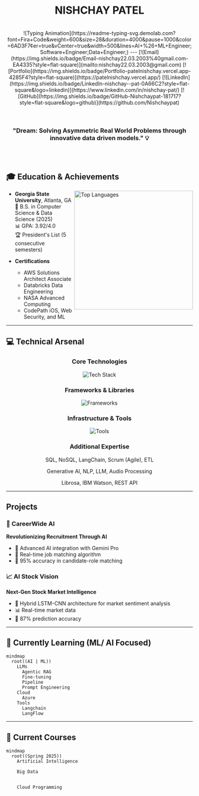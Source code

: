 <div align="center">
  
  # NISHCHAY PATEL
  <br/>
![Typing Animation](https://readme-typing-svg.demolab.com?font=Fira+Code&weight=600&size=28&duration=4000&pause=1000&color=6AD3F7&center=true&vCenter=true&width=500&lines=AI+%26+ML+Engineer;Software+Engineer;Data+Engineer;)
---
[![Email](https://img.shields.io/badge/Email-nishchay22.03.2003%40gmail.com-EA4335?style=flat-square)](mailto:nishchay22.03.2003@gmail.com)
[![Portfolio](https://img.shields.io/badge/Portfolio-patelnishchay.vercel.app-4285F4?style=flat-square)](https://patelnishchay.vercel.app/)
[![LinkedIn](https://img.shields.io/badge/LinkedIn-nishchay--pat-0A66C2?style=flat-square&logo=linkedin)](https://www.linkedin.com/in/nishchay-pat/)
[![GitHub](https://img.shields.io/badge/GitHub-Nishchaypat-181717?style=flat-square&logo=github)](https://github.com/Nishchaypat)

</div>
</br></br>

<div align="center">

### "Dream: Solving Asymmetric Real World Problems through innovative data driven models." 💡

</div>

</br></br>

## 🎓 Education & Achievements

<img align="right" src="https://github-readme-stats.vercel.app/api/top-langs/?username=Nishchaypat&layout=compact&theme=react&hide_border=true" width="320" alt="Top Languages">

- **Georgia State University**, Atlanta, GA  
  🎯 B.S. in Computer Science & Data Science (2025)  
  📊 GPA: 3.92/4.0  
  🏆 President's List (5 consecutive semesters)

- **Certifications**  
  - AWS Solutions Architect Associate
  - Databricks Data Engineering
  - NASA Advanced Computing
  - CodePath iOS, Web Security, and ML

---

## 💻 Technical Arsenal

<div align="center">

### Core Technologies
![Tech Stack](https://skillicons.dev/icons?i=py,html,css,js,django,react,nodejs,flask,java,c&theme=dark)

### Frameworks & Libraries
![Frameworks](https://skillicons.dev/icons?i=tensorflow,pytorch,spark,bert&theme=dark)

### Infrastructure & Tools
![Tools](https://skillicons.dev/icons?i=aws,gcp,git,docker,mongodb,postgres,kubernetes&theme=dark)

### Additional Expertise

SQL, NoSQL, LangChain, Scrum (Agile), ETL
 
Generative AI, NLP, LLM, Audio Processing

Librosa, IBM Watson, REST API

</div>

---

## Projects

### 🤖 CareerWide AI
**Revolutionizing Recruitment Through AI**
- 🧠 Advanced AI integration with Gemini Pro
- 🔄 Real-time job matching algorithm
- 🎯 95% accuracy in candidate-role matching

### 📈 AI Stock Vision
**Next-Gen Stock Market Intelligence**
- 🤖 Hybrid LSTM-CNN architecture for market sentiment analysis
- 📊 Real-time market data
- 🎯 87% prediction accuracy

---

## 🌱 Currently Learning (ML/ AI Focused)

```mermaid
mindmap
  root((AI | ML))
    LLMs
      Agentic RAG
      Fine-tuning
      Pipeline
      Prompt Engineering
    Cloud
      Azure
    Tools
      Langchain
      LangFlow
```

---

## 📓 Current Courses

```mermaid
mindmap
  root((Spring 2025))
    Artificial Intelligence
      
    Big Data
      
      
    Cloud Programming
```
